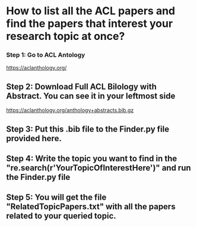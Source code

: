 # How to list all the ACL papers and find the papers that interest your research topic at once?

### Step 1: Go to ACL Antology
https://aclanthology.org/

## Step 2: Download Full ACL Bilology with Abstract. You can see it in your leftmost side
https://aclanthology.org/anthology+abstracts.bib.gz

## Step 3: Put this .bib file to the Finder.py file provided here.

## Step 4: Write the topic you want to find in the "re.search(r'YourTopicOfInterestHere')" and run the Finder.py file

## Step 5: You will get the file "RelatedTopicPapers.txt" with all the papers related to your queried topic.

